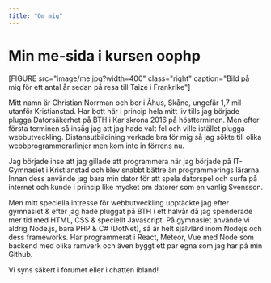 ```yaml
---
title: "Om mig"
---
```

Min me-sida i kursen oophp
=========================

[FIGURE src="image/me.jpg?width=400" class="right" caption="Bild på mig för ett antal år sedan på resa till Taizé i Frankrike"]

Mitt namn är Christian Norrman och bor i Åhus, Skåne, ungefär 1,7 mil utanför Kristianstad.
Har bott här i princip hela mitt liv tills jag började plugga Datorsäkerhet på BTH i Karlskrona 2016 på höstterminen.
Men efter första terminen så insåg jag att jag hade valt fel och ville istället plugga webbutveckling.
Distansutbildining verkade bra för mig så jag sökte till olika webbprogrammerarlinjer men kom inte in förrens nu.

Jag började inse att jag gillade att programmera när jag började på IT-Gymnasiet i Kristianstad och blev snabbt bättre än programmerings lärarna. Innan dess använde jag bara min dator för att spela datorspel och surfa på internet och kunde i princip like mycket om datorer som en vanlig Svensson.

Men mitt speciella intresse för webbutveckling upptäckte jag efter gymnasiet & efter jag hade pluggat på BTH i ett halvår då jag spenderade mer tid med HTML, CSS & speciellt Javascript. På gymnasiet använde vi aldrig Node.js, bara PHP & C# (DotNet), så är helt självlärd inom Nodejs och dess frameworks. Har programmerat i React, Meteor, Vue med Node som backend med olika ramverk och även byggt ett par egna som jag har på min Github.

Vi syns säkert i forumet eller i chatten ibland!
